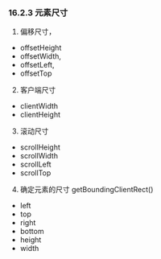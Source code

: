 ### 16.2.3 元素尺寸

1. 偏移尺寸，
  - offsetHeight
  - offsetWidth,
  - offsetLeft,
  -  offsetTop
2. 客户端尺寸
  - clientWidth
  - clientHeight
3. 滚动尺寸
  - scrollHeight
  - scrollWidth
  - scrollLeft
  -  scrollTop
4. 确定元素的尺寸 getBoundingClientRect()
  - left
  - top
  - right
  - bottom
  - height
  - width

  
  

